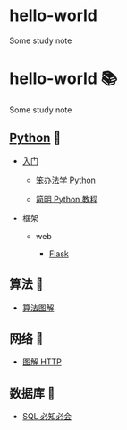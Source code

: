 # hello-world
Some study note

# hello-world :books:

Some study note

## [Python](https://github.com/justjavac/free-programming-books-zh_CN/blob/master/README.md#python) :snake:

* [入门](https://zhuanlan.zhihu.com/p/19959253)

  * [笨办法学 Python](http://old.sebug.net/paper/books/LearnPythonTheHardWay/)

  * [简明 Python 教程](https://bop.mol.uno/)
  
* 框架
  
  * web
  
    * [Flask](https://book.douban.com/subject/26274202/)
    
## 算法 :orange_book:

* [算法图解](https://book.douban.com/subject/26979890/)

## 网络 :blue_book:

* [图解 HTTP](https://book.douban.com/subject/25863515/)

## 数据库 :notebook:

* [SQL 必知必会](https://book.douban.com/subject/24250054/)